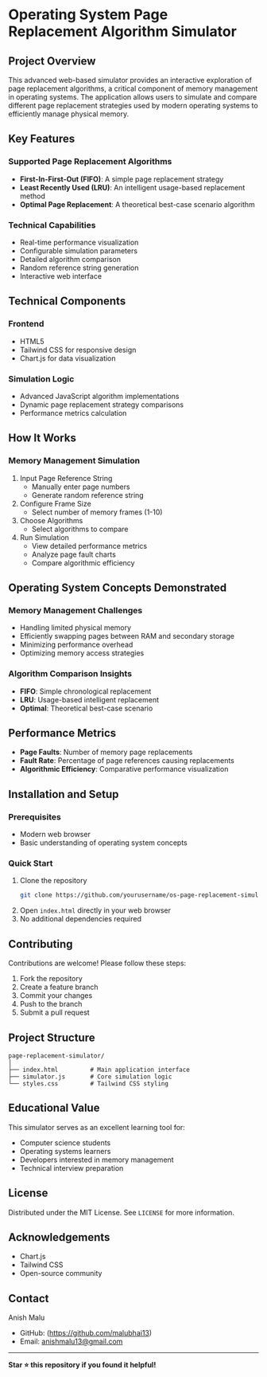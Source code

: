 # Operating System Page Replacement Algorithm Simulator

##  Project Overview

This advanced web-based simulator provides an interactive exploration of page replacement algorithms, a critical component of memory management in operating systems. The application allows users to simulate and compare different page replacement strategies used by modern operating systems to efficiently manage physical memory.

##  Key Features

### Supported Page Replacement Algorithms
- **First-In-First-Out (FIFO)**: A simple page replacement strategy
- **Least Recently Used (LRU)**: An intelligent usage-based replacement method
- **Optimal Page Replacement**: A theoretical best-case scenario algorithm

### Technical Capabilities
-  Real-time performance visualization
-  Configurable simulation parameters
-  Detailed algorithm comparison
-  Random reference string generation
-  Interactive web interface

##  Technical Components

### Frontend
- HTML5
- Tailwind CSS for responsive design
- Chart.js for data visualization

### Simulation Logic
- Advanced JavaScript algorithm implementations
- Dynamic page replacement strategy comparisons
- Performance metrics calculation

##  How It Works

### Memory Management Simulation
1. Input Page Reference String
   - Manually enter page numbers
   - Generate random reference string
2. Configure Frame Size
   - Select number of memory frames (1-10)
3. Choose Algorithms
   - Select algorithms to compare
4. Run Simulation
   - View detailed performance metrics
   - Analyze page fault charts
   - Compare algorithmic efficiency

##  Operating System Concepts Demonstrated

### Memory Management Challenges
- Handling limited physical memory
- Efficiently swapping pages between RAM and secondary storage
- Minimizing performance overhead
- Optimizing memory access strategies

### Algorithm Comparison Insights
- **FIFO**: Simple chronological replacement
- **LRU**: Usage-based intelligent replacement
- **Optimal**: Theoretical best-case scenario

##  Performance Metrics

- **Page Faults**: Number of memory page replacements
- **Fault Rate**: Percentage of page references causing replacements
- **Algorithmic Efficiency**: Comparative performance visualization

##  Installation and Setup

### Prerequisites
- Modern web browser
- Basic understanding of operating system concepts

### Quick Start
1. Clone the repository
   ```bash
   git clone https://github.com/yourusername/os-page-replacement-simulator.git
   ```
2. Open `index.html` directly in your web browser
3. No additional dependencies required

##  Contributing

Contributions are welcome! Please follow these steps:
1. Fork the repository
2. Create a feature branch
3. Commit your changes
4. Push to the branch
5. Submit a pull request

##  Project Structure
```
page-replacement-simulator/
│
├── index.html         # Main application interface
├── simulator.js       # Core simulation logic
└── styles.css         # Tailwind CSS styling
```

##  Educational Value

This simulator serves as an excellent learning tool for:
- Computer science students
- Operating systems learners
- Developers interested in memory management
- Technical interview preparation

##  License

Distributed under the MIT License. See `LICENSE` for more information.

##  Acknowledgements
- Chart.js
- Tailwind CSS
- Open-source community

##  Contact

Anish Malu
- GitHub: (https://github.com/malubhai13)
- Email: anishmalu13@gmail.com

---

**Star ⭐ this repository if you found it helpful!**
